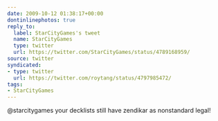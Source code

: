 ```yaml
---
date: 2009-10-12 01:38:17+00:00
dontinlinephotos: true
reply_to:
  label: StarCityGames's tweet
  name: StarCityGames
  type: twitter
  url: https://twitter.com/StarCityGames/status/4789168959/
source: twitter
syndicated:
- type: twitter
  url: https://twitter.com/roytang/status/4797985472/
tags:
- StarCityGames
---
```


@starcitygames your decklists still have zendikar as nonstandard legal!